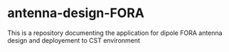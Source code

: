 # antenna-design-FORA
This is a repository documenting the application for dipole FORA antenna design and deployement to CST environment

